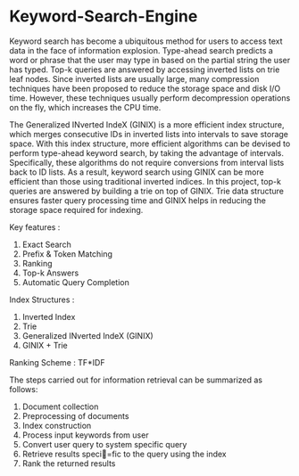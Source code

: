 # Keyword-Search-Engine

Keyword search has become a ubiquitous method for users to access text data in the face of information explosion. Type-ahead search predicts a word or phrase that the user may type in based on the partial string the user has typed. Top-k queries are answered by accessing inverted lists on trie leaf nodes. Since inverted lists are usually large, many compression techniques have been proposed to reduce the storage space and disk I/O time. However, these techniques usually perform decompression operations on the fly, which increases the CPU time.

The Generalized INverted IndeX (GINIX) is a more efficient index structure, which merges consecutive IDs in inverted lists into intervals to save storage space. With this index structure, more efficient algorithms can be devised to perform type-ahead keyword search, by taking the advantage of intervals. Specifically, these algorithms do not require conversions from interval lists back to ID lists. As a result, keyword search using GINIX can be more efficient than those using traditional inverted indices. In this project, top-k queries are answered by building a trie on top of GINIX. Trie data structure ensures faster query processing time and GINIX helps in reducing the storage space required for indexing.

Key features : 

1. Exact Search
2. Prefix & Token Matching
3. Ranking
4. Top-k Answers
5. Automatic Query Completion


Index Structures : 

1. Inverted Index
2. Trie
3. Generalized INverted IndeX (GINIX)
4. GINIX + Trie

Ranking Scheme : TF*IDF

The steps carried out for information retrieval can be summarized as follows:

1. Document collection
2. Preprocessing of documents
3. Index construction
4. Process input keywords from user
5. Convert user query to system specific query
6. Retrieve results speci=fic to the query using the index
7. Rank the returned results
